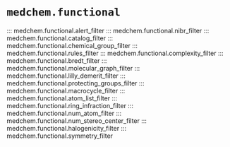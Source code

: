 # `medchem.functional`

::: medchem.functional.alert_filter
::: medchem.functional.nibr_filter
::: medchem.functional.catalog_filter
::: medchem.functional.chemical_group_filter
::: medchem.functional.rules_filter
::: medchem.functional.complexity_filter
::: medchem.functional.bredt_filter
::: medchem.functional.molecular_graph_filter
::: medchem.functional.lilly_demerit_filter
::: medchem.functional.protecting_groups_filter
::: medchem.functional.macrocycle_filter
::: medchem.functional.atom_list_filter
::: medchem.functional.ring_infraction_filter
::: medchem.functional.num_atom_filter
::: medchem.functional.num_stereo_center_filter
::: medchem.functional.halogenicity_filter
::: medchem.functional.symmetry_filter
